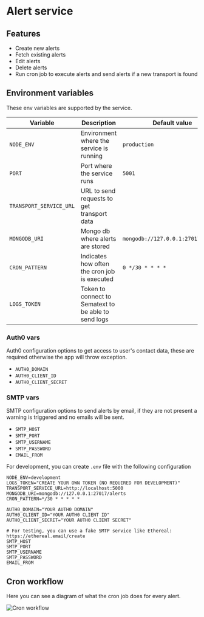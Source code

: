 # Alert service

## Features

-   Create new alerts
-   Fetch existing alerts
-   Edit alerts
-   Delete alerts
-   Run cron job to execute alerts and send alerts if a new transport is found

## Environment variables

These env variables are supported by the service.

| Variable                | Description                                          | Default value                      |
| ----------------------- | ---------------------------------------------------- | ---------------------------------- |
| `NODE_ENV`              | Environment where the service is running             | `production`                       |
| `PORT`                  | Port where the service runs                          | `5001`                             |
| `TRANSPORT_SERVICE_URL` | URL to send requests to get transport data           |                                    |
| `MONGODB_URI`           | Mongo db where alerts are stored                     | `mongodb://127.0.0.1:27017/alerts` |
| `CRON_PATTERN`          | Indicates how often the cron job is executed         | `0 */30 * * * *`                   |
| `LOGS_TOKEN`            | Token to connect to Sematext to be able to send logs |                                    |

### Auth0 vars

Auth0 configuration options to get access to user's contact data, these are required otherwise the app will throw exception.

-   `AUTH0_DOMAIN`
-   `AUTH0_CLIENT_ID`
-   `AUTH0_CLIENT_SECRET`

### SMTP vars

SMTP configuration options to send alerts by email, if they are not present a warning is triggered and no emails will be sent.

-   `SMTP_HOST`
-   `SMTP_PORT`
-   `SMTP_USERNAME`
-   `SMTP_PASSWORD`
-   `EMAIL_FROM`

For development, you can create `.env` file with the following configuration

    NODE_ENV=development
    LOGS_TOKEN="CREATE YOUR OWN TOKEN (NO REQUIRED FOR DEVELOPMENT)"
    TRANSPORT_SERVICE_URL=http://localhost:5000
    MONGODB_URI=mongodb://127.0.0.1:27017/alerts
    CRON_PATTERN=*/30 * * * * *

    AUTH0_DOMAIN="YOUR AUTH0 DOMAIN"
    AUTH0_CLIENT_ID="YOUR AUTH0 CLIENT ID"
    AUTH0_CLIENT_SECRET="YOUR AUTH0 CLIENT SECRET"

    # For testing, you can use a fake SMTP service like Ethereal: https://ethereal.email/create
    SMTP_HOST
    SMTP_PORT
    SMTP_USERNAME
    SMTP_PASSWORD
    EMAIL_FROM

## Cron workflow

Here you can see a diagram of what the cron job does for every alert.

![Cron workflow](./assets/images/cron-workflow.png)
